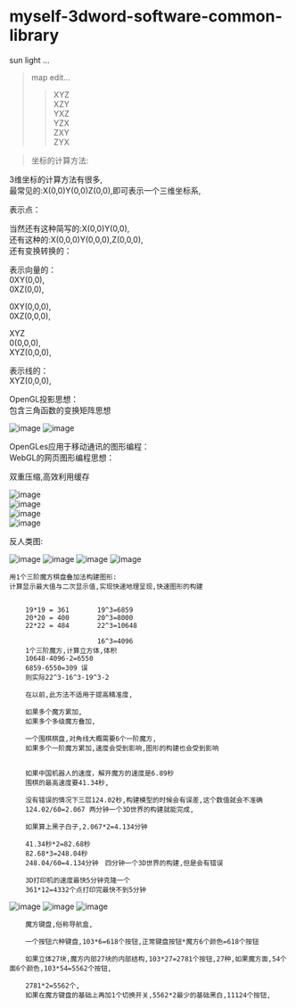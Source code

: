 # myself-3dword-software-common-library


sun light ...

>map edit...            </br>
>>XYZ                   </br>
>>XZY                   </br>
>>YXZ                   </br>
>>YZX                   </br>
>>ZXY                   </br>
>>ZYX                   </br>


>
>坐标的计算方法:
>
3维坐标的计算方法有很多,                                             </br>
最常见的:X(0,0)Y(0,0)Z(0,0),即可表示一个三维坐标系,                    </br>

表示点：                                                            </br>

当然还有这种简写的:X(0,0)Y(0,0),                                      </br>
还有这种的:X(0,0,0)Y(0,0,0),Z(0,0,0),                                 </br>
还有变换转换的：                                                      </br>
                                                                    
表示向量的：                                                         </br>
0XY(0,0),                                                           </br>
0XZ(0,0),                                                           </br>

0XY(0,0,0),                                                         </br>
0XZ(0,0,0),                                                         </br>

XYZ                                                                 </br>
0(0,0,0),                                                           </br>
XYZ(0,0,0),                                                         </br>


表示线的：                                                           </br>
XYZ(0,0,0),                                                         </br>

OpenGL投影思想：                                                     </br>
包含三角函数的变换矩阵思想                                             </br>

![image](https://github.com/qizhoward/myself-3dword-soft-common-library/blob/master/投影与矩阵.png)
![image](https://github.com/qizhoward/myself-3dword-soft-common-library/blob/master/投影与矩阵2.png)

OpenGLes应用于移动通讯的图形编程：                                     </br>
WebGL的网页图形编程思想：                                             </br>




         
双重压缩,高效利用缓存                                                 </br>

![image](https://github.com/qizhoward/myself-3dword-soft-common-library/blob/master/Image/2.PNG)      
![image](https://github.com/qizhoward/myself-3dword-soft-common-library/blob/master/Image/3.PNG)      
![image](https://github.com/qizhoward/myself-3dword-soft-common-library/blob/master/Image/4.PNG)      
![image](https://github.com/qizhoward/myself-3dword-soft-common-library/blob/master/Image/5.PNG) 


反人类图:                                                                       </br>

![image](https://github.com/qizhoward/myself-3dword-soft-common-library/blob/master/Image/透明2.png)
![image](https://github.com/qizhoward/myself-3dword-soft-common-library/blob/master/Image/透明3.png)
![image](https://github.com/qizhoward/myself-3dword-soft-common-library/blob/master/Image/透明4.png)
![image](https://github.com/qizhoward/myself-3dword-soft-common-library/blob/master/Image/透明5.png)

    用1个三阶魔方棋盘叠加法构建图形:
    计算显示最大值与二次显示值,实现快速地理呈现,快速图形的构建
      
      
        19*19 = 361       19^3=6859
        20*20 = 400       20^3=8000
        22*22 = 484       22^3=10648
        
                          16^3=4096
        1个三阶魔方,计算立方体,体积                  
        10648-4096-2=6550
        6859-6550=309 误
        则实际22^3-16^3-19^3-2
        
        在以前,此方法不适用于提高精准度,
        
        如果多个魔方累加,
        如果多个多级魔方叠加,
        
        一个围棋棋盘,对角线大概需要6个一阶魔方,
        如果多个一阶魔方累加,速度会受到影响,图形的构建也会受到影响
        
        
        如果中国机器人的速度，解开魔方的速度是6.89秒
        围棋的最高速度要41.34秒,
        
        没有错误的情况下三层124.02秒,构建模型的时候会有误差,这个数值就会不准确
        124.02/60=2.067 两分钟一个3D世界的构建就能完成,
        
        如果算上黑子白子,2.067*2=4.134分钟 
        
        41.34秒*2=82.68‬秒
        82.68‬*3=248.04‬秒
        248.04/6‬0=4.134分钟　四分钟一个3D世界的构建,但是会有错误
        
        3D打印机的速度最快5分钟克隆一个
        361*12=4332个点打印完最快不到5分钟
        
![image](https://github.com/qizhoward/myself-3dword-soft-common-library/blob/master/Image/001.PNG)
![image](https://github.com/qizhoward/myself-3dword-soft-common-library/blob/master/Image/003change.png)
![image](https://github.com/qizhoward/myself-3dword-soft-common-library/blob/master/Image/002change.png)


        魔方键盘,俗称导航盒,
        
        一个按钮六种键盘,103*6=618个按钮,正常键盘按钮*魔方6个颜色=618个按钮
       
        如果立体27块,魔方内部27块的内部结构,103*27=2781个按钮,27种,如果魔方面,54个面6个颜色,103*54=5562个按钮,
        
        2781*2=5562个,
        如果在魔方键盘的基础上再加1个切换开关,5562*2最少的基础黑白,11124个按钮,
        

